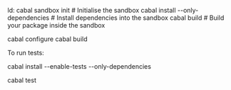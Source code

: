 ld:
cabal sandbox init                   # Initialise the sandbox
cabal install --only-dependencies    # Install dependencies into the sandbox
cabal build                          # Build your package inside the sandbox

cabal configure
cabal build

To run tests:

cabal install --enable-tests --only-dependencies

cabal test
